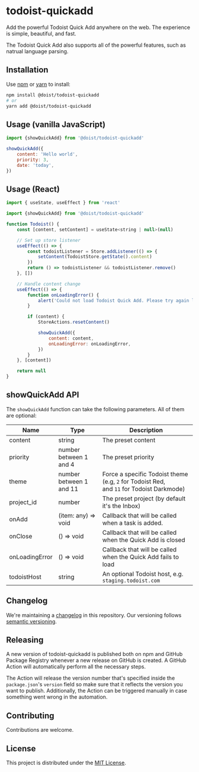 # todoist-quickadd

Add the powerful Todoist Quick Add anywhere on the web. The experience is simple, beautiful, and fast.

The Todoist Quick Add also supports all of the powerful features, such as natrual language parsing.


## Installation

Use [npm](https://www.npmjs.com/get-npm) or [yarn](https://yarnpkg.com/lang/en/docs/install/) to install:

```sh
npm install @doist/todoist-quickadd
# or
yarn add @doist/todoist-quickadd
```


## Usage (vanilla JavaScript)

```javascript
import {showQuickAdd} from '@doist/todoist-quickadd'

showQuickAdd({
    content: 'Hello world',
    priority: 3,
    date: 'today',
})
```


## Usage (React)

```javascript
import { useState, useEffect } from 'react'

import {showQuickAdd} from '@doist/todoist-quickadd'

function Todoist() {
    const [content, setContent] = useState<string | null>(null)

    // Set up store listener
    useEffect(() => {
        const todoistListener = Store.addListener(() => {
            setContent(TodoistStore.getState().content)
        })
        return () => todoistListener && todoistListener.remove()
    }, [])

    // Handle content change
    useEffect(() => {
        function onLoadingError() {
            alert('Could not load Todoist Quick Add. Please try again later.')
        }

        if (content) {
            StoreActions.resetContent()

            showQuickAdd({
                content: content,
                onLoadingError: onLoadingError,
            })
        }
    }, [content])

    return null
}
```


## showQuickAdd API

The `showQuickAdd` function can take the following parameters. All of them are
optional:

| Name           | Type                    | Description                                                                                 |
| -------------- | ----------------------- | ------------------------------------------------------------------------------------------- |
| content        | string                  | The preset content                                                                          |
| priority       | number between 1 and 4  | The preset priority                                                                         |
| theme          | number between 1 and 11 | Force a specific Todoist theme (e.g, `2` for Todoist Red,<br>and `11` for Todoist Darkmode) |
| project_id     | number                  | The preset project (by default it's the Inbox)                                              |
| onAdd          | (item: any) => void     | Callback that will be called when a task is added.                                          |
| onClose        | () => void              | Callback that will be called when the Quick Add is closed                                   |
| onLoadingError | () => void              | Callback that will be called when the Quick Add fails to load                               |
| todoistHost    | string                  | An optional Todoist host, e.g. `staging.todoist.com`                                        |


## Changelog

We're maintaining a [changelog](./CHANGELOG.md) in this repository. Our versioning follows [semantic versioning](https://semver.org/).


## Releasing

A new version of todoist-quickadd is published both on npm and GitHub Package Registry whenever a new release on GitHub is created. A GitHub Action will automatically perform all the necessary steps.

The Action will release the version number that's specified inside the `package.json`'s `version` field so make sure that it reflects the version you want to publish. Additionally, the Action can be triggered manually in case something went wrong in the automation.


## Contributing

Contributions are welcome.


## License

This project is distributed under the [MIT License](./LICENSE).
